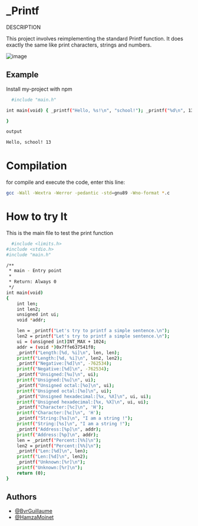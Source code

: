 # _Printf

DESCRIPTION

This project involves reimplementing the standard Printf function.
It does exactly the same like print characters, strings and numbers.

![image](https://github.com/user-attachments/assets/71c7910b-da15-43c8-b872-460a57e0836b)


## Example

Install my-project with npm

```bash
  #include "main.h"

int main(void) { _printf("Hello, %s!\n", "school!"); _printf("%d\n", 13); return (0);

}

output

Hello, school! 13
```

# Compilation

for compile and execute the code, enter this line:

```bash
gcc -Wall -Wextra -Werror -pedantic -std=gnu89 -Wno-format *.c
```

# How to try It

This is the main file to test the print function

```bash
  #include <limits.h>
#include <stdio.h>
#include "main.h"

/**
 * main - Entry point
 *
 * Return: Always 0
 */
int main(void)
{
    int len;
    int len2;
    unsigned int ui;
    void *addr;

    len = _printf("Let's try to printf a simple sentence.\n");
    len2 = printf("Let's try to printf a simple sentence.\n");
    ui = (unsigned int)INT_MAX + 1024;
    addr = (void *)0x7ffe637541f0;
    _printf("Length:[%d, %i]\n", len, len);
    printf("Length:[%d, %i]\n", len2, len2);
    _printf("Negative:[%d]\n", -762534);
    printf("Negative:[%d]\n", -762534);
    _printf("Unsigned:[%u]\n", ui);
    printf("Unsigned:[%u]\n", ui);
    _printf("Unsigned octal:[%o]\n", ui);
    printf("Unsigned octal:[%o]\n", ui);
    _printf("Unsigned hexadecimal:[%x, %X]\n", ui, ui);
    printf("Unsigned hexadecimal:[%x, %X]\n", ui, ui);
    _printf("Character:[%c]\n", 'H');
    printf("Character:[%c]\n", 'H');
    _printf("String:[%s]\n", "I am a string !");
    printf("String:[%s]\n", "I am a string !");
    _printf("Address:[%p]\n", addr);
    printf("Address:[%p]\n", addr);
    len = _printf("Percent:[%%]\n");
    len2 = printf("Percent:[%%]\n");
    _printf("Len:[%d]\n", len);
    printf("Len:[%d]\n", len2);
    _printf("Unknown:[%r]\n");
    printf("Unknown:[%r]\n");
    return (0);
}
```
## Authors

- [@BvrGuillaume](https://www.github.com/BvrGuillaume)
- [@HamzaMoinet](https://www.github.com/HamzaMoinet)
